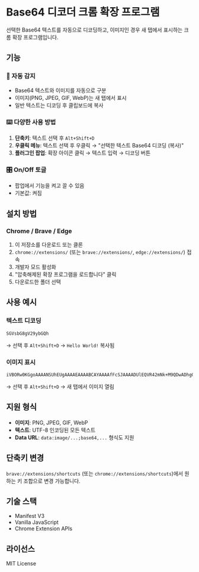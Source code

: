 # Base64 디코더 크롬 확장 프로그램

선택한 Base64 텍스트를 자동으로 디코딩하고, 이미지인 경우 새 탭에서 표시하는 크롬 확장 프로그램입니다.

## 기능

### 🎯 자동 감지
- Base64 텍스트와 이미지를 자동으로 구분
- 이미지(PNG, JPEG, GIF, WebP)는 새 탭에서 표시
- 일반 텍스트는 디코딩 후 클립보드에 복사

### ⌨️ 다양한 사용 방법
1. **단축키**: 텍스트 선택 후 `Alt+Shift+D`
2. **우클릭 메뉴**: 텍스트 선택 후 우클릭 → "선택한 텍스트 Base64 디코딩 (복사)"
3. **플러그인 팝업**: 확장 아이콘 클릭 → 텍스트 입력 → 디코딩 버튼

### 🎛️ On/Off 토글
- 팝업에서 기능을 켜고 끌 수 있음
- 기본값: 켜짐

## 설치 방법

### Chrome / Brave / Edge
1. 이 저장소를 다운로드 또는 클론
2. `chrome://extensions/` (또는 `brave://extensions/`, `edge://extensions/`) 접속
3. 개발자 모드 활성화
4. "압축해제된 확장 프로그램을 로드합니다" 클릭
5. 다운로드한 폴더 선택

## 사용 예시

### 텍스트 디코딩
```
SGVsbG8gV29ybGQh
```
→ 선택 후 `Alt+Shift+D` → `Hello World!` 복사됨

### 이미지 표시
```
iVBORw0KGgoAAAANSUhEUgAAAAEAAAABCAYAAAAfFcSJAAAADUlEQVR42mNk+M9QDwADhgGAWjR9awAAAABJRU5ErkJggg==
```
→ 선택 후 `Alt+Shift+D` → 새 탭에서 이미지 열림

## 지원 형식

- **이미지**: PNG, JPEG, GIF, WebP
- **텍스트**: UTF-8 인코딩된 모든 텍스트
- **Data URL**: `data:image/...;base64,...` 형식도 지원

## 단축키 변경

`brave://extensions/shortcuts` (또는 `chrome://extensions/shortcuts`)에서 원하는 키 조합으로 변경 가능합니다.

## 기술 스택

- Manifest V3
- Vanilla JavaScript
- Chrome Extension APIs

## 라이선스

MIT License

